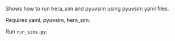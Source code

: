 Shows how to run hera\_sim and pyuvsim using pyuvsim yaml files.

Requires yaml, pyuvsim, hera\_sim.

Run `run_sims.py`.
